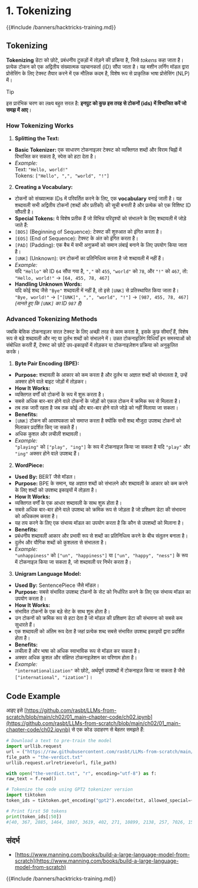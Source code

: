 # 1. Tokenizing

{{#include /banners/hacktricks-training.md}}

## Tokenizing

**Tokenizing** डेटा को छोटे, प्रबंधनीय टुकड़ों में तोड़ने की प्रक्रिया है, जिसे _tokens_ कहा जाता है। प्रत्येक टोकन को एक अद्वितीय संख्यात्मक पहचानकर्ता (ID) सौंपा जाता है। यह मशीन लर्निंग मॉडल द्वारा प्रोसेसिंग के लिए टेक्स्ट तैयार करने में एक मौलिक कदम है, विशेष रूप से प्राकृतिक भाषा प्रोसेसिंग (NLP) में।

> [!TIP]
> इस प्रारंभिक चरण का लक्ष्य बहुत सरल है: **इनपुट को कुछ इस तरह से टोकनों (ids) में विभाजित करें जो समझ में आए**।

### **How Tokenizing Works**

1. **Splitting the Text:**
- **Basic Tokenizer:** एक साधारण टोकनाइज़र टेक्स्ट को व्यक्तिगत शब्दों और विराम चिह्नों में विभाजित कर सकता है, स्पेस को हटा देता है।
- _Example:_\
Text: `"Hello, world!"`\
Tokens: `["Hello", ",", "world", "!"]`
2. **Creating a Vocabulary:**
- टोकनों को संख्यात्मक IDs में परिवर्तित करने के लिए, एक **vocabulary** बनाई जाती है। यह शब्दावली सभी अद्वितीय टोकनों (शब्दों और प्रतीकों) की सूची बनाती है और प्रत्येक को एक विशिष्ट ID सौंपती है।
- **Special Tokens:** ये विशेष प्रतीक हैं जो विभिन्न परिदृश्यों को संभालने के लिए शब्दावली में जोड़े जाते हैं:
- `[BOS]` (Beginning of Sequence): टेक्स्ट की शुरुआत को इंगित करता है।
- `[EOS]` (End of Sequence): टेक्स्ट के अंत को इंगित करता है।
- `[PAD]` (Padding): एक बैच में सभी अनुक्रमों को समान लंबाई बनाने के लिए उपयोग किया जाता है।
- `[UNK]` (Unknown): उन टोकनों का प्रतिनिधित्व करता है जो शब्दावली में नहीं हैं।
- _Example:_\
यदि `"Hello"` को ID `64` सौंपा गया है, `","` को `455`, `"world"` को `78`, और `"!"` को `467`, तो:\
`"Hello, world!"` → `[64, 455, 78, 467]`
- **Handling Unknown Words:**\
यदि कोई शब्द जैसे `"Bye"` शब्दावली में नहीं है, तो इसे `[UNK]` से प्रतिस्थापित किया जाता है।\
`"Bye, world!"` → `["[UNK]", ",", "world", "!"]` → `[987, 455, 78, 467]`\
_(मानते हुए कि `[UNK]` का ID `987` है)_

### **Advanced Tokenizing Methods**

जबकि बेसिक टोकनाइज़र सरल टेक्स्ट के लिए अच्छी तरह से काम करता है, इसके कुछ सीमाएँ हैं, विशेष रूप से बड़े शब्दावली और नए या दुर्लभ शब्दों को संभालने में। उन्नत टोकनाइज़िंग विधियाँ इन समस्याओं को संबोधित करती हैं, टेक्स्ट को छोटे उप-इकाइयों में तोड़कर या टोकनाइज़ेशन प्रक्रिया को अनुकूलित करके।

1. **Byte Pair Encoding (BPE):**
- **Purpose:** शब्दावली के आकार को कम करता है और दुर्लभ या अज्ञात शब्दों को संभालता है, उन्हें अक्सर होने वाले बाइट जोड़ों में तोड़कर।
- **How It Works:**
- व्यक्तिगत वर्णों को टोकनों के रूप में शुरू करता है।
- सबसे अधिक बार-बार होने वाले टोकनों के जोड़ों को एकल टोकन में क्रमिक रूप से मिलाता है।
- तब तक जारी रहता है जब तक कोई और बार-बार होने वाले जोड़े को नहीं मिलाया जा सकता।
- **Benefits:**
- `[UNK]` टोकन की आवश्यकता को समाप्त करता है क्योंकि सभी शब्द मौजूदा उपशब्द टोकनों को मिलाकर प्रदर्शित किए जा सकते हैं।
- अधिक कुशल और लचीली शब्दावली।
- _Example:_\
`"playing"` को `["play", "ing"]` के रूप में टोकनाइज़ किया जा सकता है यदि `"play"` और `"ing"` अक्सर होने वाले उपशब्द हैं।
2. **WordPiece:**
- **Used By:** BERT जैसे मॉडल।
- **Purpose:** BPE के समान, यह अज्ञात शब्दों को संभालने और शब्दावली के आकार को कम करने के लिए शब्दों को उपशब्द इकाइयों में तोड़ता है।
- **How It Works:**
- व्यक्तिगत वर्णों के एक आधार शब्दावली के साथ शुरू होता है।
- सबसे अधिक बार-बार होने वाले उपशब्द को क्रमिक रूप से जोड़ता है जो प्रशिक्षण डेटा की संभावना को अधिकतम करता है।
- यह तय करने के लिए एक संभाव्य मॉडल का उपयोग करता है कि कौन से उपशब्दों को मिलाना है।
- **Benefits:**
- प्रबंधनीय शब्दावली आकार और प्रभावी रूप से शब्दों का प्रतिनिधित्व करने के बीच संतुलन बनाता है।
- दुर्लभ और यौगिक शब्दों को कुशलता से संभालता है।
- _Example:_\
`"unhappiness"` को `["un", "happiness"]` या `["un", "happy", "ness"]` के रूप में टोकनाइज़ किया जा सकता है, जो शब्दावली पर निर्भर करता है।
3. **Unigram Language Model:**
- **Used By:** SentencePiece जैसे मॉडल।
- **Purpose:** सबसे संभावित उपशब्द टोकनों के सेट को निर्धारित करने के लिए एक संभाव्य मॉडल का उपयोग करता है।
- **How It Works:**
- संभावित टोकनों के एक बड़े सेट के साथ शुरू होता है।
- उन टोकनों को क्रमिक रूप से हटा देता है जो मॉडल की प्रशिक्षण डेटा की संभावना को सबसे कम सुधारते हैं।
- एक शब्दावली को अंतिम रूप देता है जहां प्रत्येक शब्द सबसे संभावित उपशब्द इकाइयों द्वारा प्रदर्शित होता है।
- **Benefits:**
- लचीला है और भाषा को अधिक स्वाभाविक रूप से मॉडल कर सकता है।
- अक्सर अधिक कुशल और संक्षिप्त टोकनाइज़ेशन का परिणाम होता है।
- _Example:_\
`"internationalization"` को छोटे, अर्थपूर्ण उपशब्दों में टोकनाइज़ किया जा सकता है जैसे `["international", "ization"]`।

## Code Example

आइए इसे [https://github.com/rasbt/LLMs-from-scratch/blob/main/ch02/01_main-chapter-code/ch02.ipynb](https://github.com/rasbt/LLMs-from-scratch/blob/main/ch02/01_main-chapter-code/ch02.ipynb) से एक कोड उदाहरण से बेहतर समझते हैं:
```python
# Download a text to pre-train the model
import urllib.request
url = ("https://raw.githubusercontent.com/rasbt/LLMs-from-scratch/main/ch02/01_main-chapter-code/the-verdict.txt")
file_path = "the-verdict.txt"
urllib.request.urlretrieve(url, file_path)

with open("the-verdict.txt", "r", encoding="utf-8") as f:
raw_text = f.read()

# Tokenize the code using GPT2 tokenizer version
import tiktoken
token_ids = tiktoken.get_encoding("gpt2").encode(txt, allowed_special={"[EOS]"}) # Allow the user of the tag "[EOS]"

# Print first 50 tokens
print(token_ids[:50])
#[40, 367, 2885, 1464, 1807, 3619, 402, 271, 10899, 2138, 257, 7026, 15632, 438, 2016, 257, 922, 5891, 1576, 438, 568, 340, 373, 645, 1049, 5975, 284, 502, 284, 3285, 326, 11, 287, 262, 6001, 286, 465, 13476, 11, 339, 550, 5710, 465, 12036, 11, 6405, 257, 5527, 27075, 11]
```
## संदर्भ

- [https://www.manning.com/books/build-a-large-language-model-from-scratch](https://www.manning.com/books/build-a-large-language-model-from-scratch)


{{#include /banners/hacktricks-training.md}}
